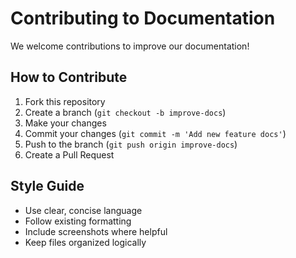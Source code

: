 # Contributing to Documentation

We welcome contributions to improve our documentation!

## How to Contribute

1. Fork this repository
2. Create a branch (`git checkout -b improve-docs`)
3. Make your changes
4. Commit your changes (`git commit -m 'Add new feature docs'`)
5. Push to the branch (`git push origin improve-docs`)
6. Create a Pull Request

## Style Guide

- Use clear, concise language
- Follow existing formatting
- Include screenshots where helpful
- Keep files organized logically